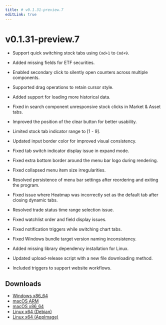 ```yaml
---
title: # v0.1.31-preview.7
editLink: true
---
```


# v0.1.31-preview.7  <Badge type="warning" text="preview" />

- Support quick switching stock tabs using `Cmd+1` to `Cmd+9`.
- Added missing fields for ETF securities.
- Enabled secondary click to silently open counters across multiple components.
- Supported drag operations to retain cursor style.
- Added support for loading more historical data.



- Fixed in search component unresponsive stock clicks in Market & Asset tabs.
- Improved the position of the clear button for better usability.
- Limited stock tab indicator range to [1 - 9].
- Updated input border color for improved visual consistency.
- Fixed tab switch indicator display issue in expand mode.
- Fixed extra bottom border around the menu bar logo during rendering.
- Fixed collapsed menu item size irregularities.
- Resolved persistence of menu bar settings after reordering and exiting the program.
- Fixed issue where Heatmap was incorrectly set as the default tab after closing dynamic tabs.
- Resolved trade status time range selection issue.
- Fixed watchlist order and field display issues.
- Fixed notification triggers while switching chart tabs.



- Fixed Windows bundle target version naming inconsistency.
- Added missing library dependency installation for Linux.
- Updated upload-release script with a new file downloading method.
- Included triggers to support website workflows.

## Downloads

- [Windows x86_64](https://assets.lbkrs.com/github/release/longbridge-desktop/preview/longbridge-v0.1.31-preview.7-windows-x86_64.zip)
- [macOS ARM](https://assets.lbkrs.com/github/release/longbridge-desktop/preview/longbridge-v0.1.31-preview.7-macos-aarch64.dmg)
- [macOS x86_64](https://assets.lbkrs.com/github/release/longbridge-desktop/preview/longbridge-v0.1.31-preview.7-macos-x86_64.dmg)
- [Linux x64 (Debian)](https://assets.lbkrs.com/github/release/longbridge-desktop/preview/longbridge-v0.1.31-preview.7-linux-x86_64.deb)
- [Linux x64 (AppImage)](https://assets.lbkrs.com/github/release/longbridge-desktop/preview/longbridge-v0.1.31-preview.7-linux-x86_64.AppImage)